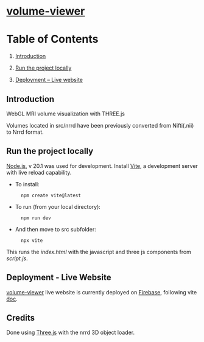 # [volume-viewer](https://volumeview-20a44.web.app/)

# Table of Contents <a name="tableOfContents"></a>

1. [Introduction](#introduction)

2. [Run the project locally](#runLocally)

3. [Deployment – Live website](#deploymentLiveWebsite)

## Introduction <a name="introduction"></a>

WebGL MRI volume visualization with THREE.js 

Volumes located in src/nrrd have been previously converted from Nifti(.nii) to Nrrd format.  



## Run the project locally <a name="#runLocally"></a>

[Node.js](https://nodejs.org/en/), v 20.1 was used for development.
Install [Vite](https://vitejs.dev/), a development server with live reload capability.

  - To install:
    
    ```
      npm create vite@latest
    ```

  - To run (from your local directory):
        
    ```
      npm run dev
    ```
  - And then move to src subfolder: 
        
    ```
      npx vite
    ```

This runs the *index.html* with the javascript and three js components from *script.js*.  

## Deployment - Live Website <a name="#deploymentLiveWebsite"></a>

[volume-viewer](https://volumeview-20a44.web.app/) live website is currently deployed on [Firebase](https://firebase.google.com/), following vite [doc](https://vitejs.dev/guide/static-deploy.html#google-firebase).



## Credits <a name="credits"></a>
Done using [Three.js](https://threejs.org/) with the nrrd 3D object loader. 